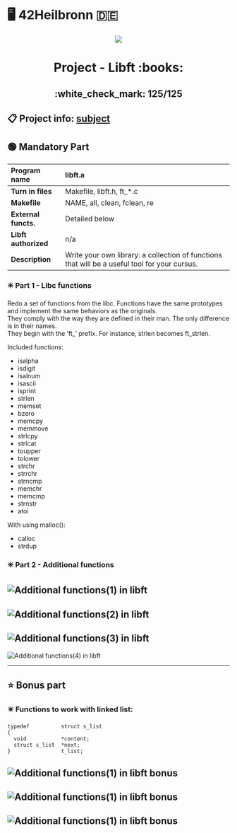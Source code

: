 # :desktop_computer: 42Heilbronn :de:

<p align="center">
  <img src="https://github.com/Tilek12/42-project-badges/blob/main/badges/libftm.png">
</p>

<h1 align="center">
  Project - Libft :books:
</h1>

<h2 align="center">
  :white_check_mark: 125/125
</h2>

## :clipboard: Project info: [subject](https://github.com/Tilek12/42HN-libft/blob/master/.git_docs_libft/en.subject_libft.pdf)

## :green_circle: **Mandatory Part**


**Program name** | libft.a 
:---|:---
**Turn in files** | Makefile, libft.h, ft_*.c
**Makefile** | NAME, all, clean, fclean, re
**External functs.** | Detailed below
**Libft authorized** | n/a
**Description** | Write your own library: a collection of functions that will be a useful tool for your cursus.



### :eight_spoked_asterisk: **Part 1 - Libc functions**

Redo a set of functions from the libc. Functions have the same prototypes and implement the same behaviors as the originals.\
They comply with the way they are defined in their man. The only difference is in their names.\
They begin with the ’ft_’ prefix. For instance, strlen becomes ft_strlen.

Included functions:
- isalpha
- isdigit
- isalnum
- isascii
- isprint
- strlen
- memset
- bzero
- memcpy
- memmove
- strlcpy
- strlcat
- toupper
- tolower
- strchr
- strrchr
- strncmp
- memchr
- memcmp
- strnstr
- atoi

With using malloc():

- calloc
- strdup

### :eight_spoked_asterisk: **Part 2 - Additional functions**


![Additional functions(1) in libft](https://github.com/Tilek12/42HN-libft/blob/master/.git_docs_libft/libft001.png)
-
![Additional functions(2) in libft](https://github.com/Tilek12/42HN-libft/blob/master/.git_docs_libft/libft002.png)
-
![Additional functions(3) in libft](https://github.com/Tilek12/42HN-libft/blob/master/.git_docs_libft/libft003.png)
-
![Additional functions(4) in libft](https://github.com/Tilek12/42HN-libft/blob/master/.git_docs_libft/libft004.png)


-----------------------------------------------------------

## :star: **Bonus part**

### :eight_pointed_black_star: Functions to work with linked list:

```
typedef          struct s_list
{
  void           *content;
  struct s_list  *next;
}                t_list;
```

![Additional functions(1) in libft bonus](https://github.com/Tilek12/42HN-libft/blob/master/.git_docs_libft/libft_b_001.png)
----
![Additional functions(1) in libft bonus](https://github.com/Tilek12/42HN-libft/blob/master/.git_docs_libft/libft_b_002.png)
----
![Additional functions(1) in libft bonus](https://github.com/Tilek12/42HN-libft/blob/master/.git_docs_libft/libft_b_003.png)
----

